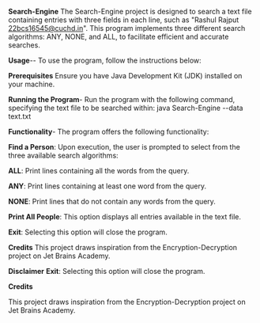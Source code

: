 **Search-Engine**
The Search-Engine project is designed to search a text file containing entries with three fields in each line, such as "Rashul Rajput 22bcs16545@cuchd.in". This program implements three different search algorithms: ANY, NONE, and ALL, to facilitate efficient and accurate searches.

**Usage**--
To use the program, follow the instructions below:

**Prerequisites**
Ensure you have Java Development Kit (JDK) installed on your machine.

**Running the Program**-
Run the program with the following command, specifying the text file to be searched within:
java Search-Engine --data text.txt

**Functionality**-
The program offers the following functionality:

**Find a Person**: Upon execution, the user is prompted to select from the three available search algorithms:

**ALL**: Print lines containing all the words from the query.

**ANY**: Print lines containing at least one word from the query.

**NONE**: Print lines that do not contain any words from the query.

**Print All People**: This option displays all entries available in the text file.

**Exit**: Selecting this option will close the program.

**Credits**
This project draws inspiration from the Encryption-Decryption project on Jet Brains Academy.

**Disclaimer**
**Exit**: Selecting this option will close the program.

**Credits**

This project draws inspiration from the Encryption-Decryption project on Jet Brains Academy.


